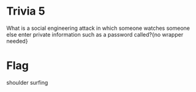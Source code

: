 # Trivia 5

What is a social engineering attack in which someone watches someone else enter private information such as a password called?{no wrapper needed}

# Flag

shoulder surfing

